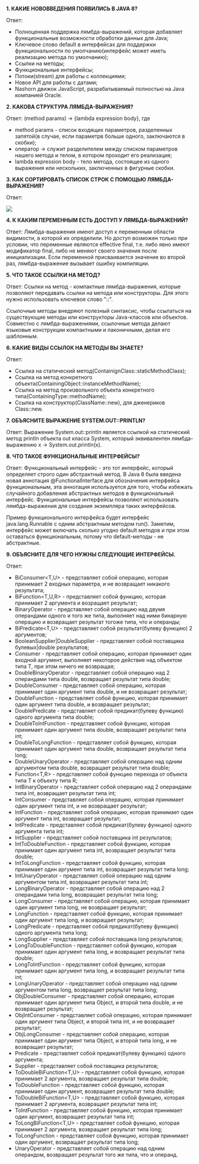 **1. КАКИЕ НОВОВВЕДЕНИЯ ПОЯВИЛИСЬ В JAVA 8?**

Ответ: 

* Полноценная поддержка лямбда-выражений, которая добавляет функциональные возможности обработки данных для Java;
* Ключевое слово default в интерфейсах для поддержки функциональности по умолчанию(интерфейс может иметь реализацию метода по умолчанию);
* Ссылки на методы;
* Функциональные интерфейсы;
* Потоки(stream) для работы с коллекциями;
* Новое API для работы с датами;
* Nashorn движок JavaScript, разрабатываемый полностью на Java компанией Oracle.

**2. КАКОВА СТРУКТУРА ЛЯМБДА-ВЫРАЖЕНИЯ?**

Ответ: (method params) -> {lambda expression body}, где

* method params - список входящих параметров, разделенных запятой(в случае, если параметрв больше одного, заключаются в скобки);
* оператор -> служит разделителем  между списком параметров нашего метода и телом, в котором проходит его реализация;
* lambda expression body - тело метода, состоящее из одного выражения или нескольких, заключенных в фигурные скобки.

**3. КАК СОРТИРОВАТЬ СПИСОК СТРОК С ПОМОЩЬЮ ЛЯМБДА-ВЫРАЖЕНИЯ?**

Ответ: 

![](https://4.bp.blogspot.com/-MzPf6tqX6Ls/VziRrSFYUBI/AAAAAAAAAqo/iOzDNCaSYI8gfFZhLTYM0S3fSx0WLrweQCLcB/s1600/q002_p01.jpg)

**4. К КАКИМ ПЕРЕМЕННЫМ ЕСТЬ ДОСТУП У ЛЯМБДА-ВЫРАЖЕНИЙ?**

Ответ: Лямбда-выражения имеют доступ к переменным области видимости, в которой их определили. Но доступ возможен только при условии, что переменные являются effective final, т.е. либо явно имеют модификатор final, либо не меняют своего значения после инициализации. Если переменной присваивается значение во второй раз, лямбда-выражение вызывает ошибку компиляции.

**5. ЧТО ТАКОЕ ССЫЛКИ НА МЕТОД?**

Ответ: Ссылки на метод - компактные лямбда-выражения, которые позволяют передавать ссылки на метода или конструкторы. Для этого нужно использовать ключевое слово "::".

Ссылочные методы внедряют полезный синтаксис, чтобы ссылаться на существующие методы или конструкторы Java-классов или объектов. Совместно с лямбда-выражениями, ссылочные метода делают языковые конструкции компактными и лаконичными, делая его шаблонным.

**6. КАКИЕ ВИДЫ ССЫЛОК НА МЕТОДЫ ВЫ ЗНАЕТЕ?**

Ответ: 

* Ссылка на статический метод(ContainignClass::staticMethodClass);
* Ссылка на метод конкретного объекта(ContainingObject::instanceMethodName);
* Ссылка на метод произвольного объекта конкретного типа(ContainingType::methodName);
* Ссылка на конструктор(ClassName::new), для дженериков Class<T>::new.

**7. ОБЪЯСНИТЕ ВЫРАЖЕНИЕ SYSTEM.OUT::PRINTLN?**

Ответ: Выражение System.out::println является ссылкой на статический метод println объекта out класса System, который эквивалентен лямбда-выражению x -> System.out.println(x).

**8. ЧТО ТАКОЕ ФУНКЦИОНАЛЬНЫЕ ИНТЕРФЕЙСЫ?**

Ответ: Функциональный интерфейс - это тот интерфейс, который определяет строго один абстрактный метод. В Java 8 была введена новая аннотация @FunctionalInterface для обозначения интерфейса функциональным, эта аннотация используется для того, чтобы избежать случайного добавления абстрактных методов в функциональный интерфейс. Функциональные интерфейсы позволяют использовать лямбда-выражения для создания экземпляра таких интерфейсов.

Пример функционального интерфейса будет интерфейс java.lang.Runnable с одним абстрактным методом run(). Заметим, интерфейс может включать сколько угодно default методов и при этом оставаться функциональным, потому что default-методы - не абстрактные.

**9. ОБЪЯСНИТЕ ДЛЯ ЧЕГО НУЖНЫ СЛЕДУЮЩИЕ ИНТЕРФЕЙСЫ.**

Ответ: 

* BiConsumer<T,U> - представляет собой операцию, которая принимает 2 входных параметра, и не возвращает никакого результата;
* BiFunction<T,U,R> - представляет собой функцию, которая принимает 2 аргумента и возращает результат;
* BinaryOperator<T> - представляет собой операцию над двумя операндами одного и того же типа, выполняет над ними бинарную операцию и возвращает результат тогоже типа, что и операнды;
* BiPredicate<T,U> - представляет собой результат(булеву функцию) 2 аргументов;
* BooleanSupplier|DoubleSupplier - представляет собой поставщика булевых|double результатов;
* Consumer<T> - представляет собой операцию, которая принимает один входной аргумент, выполняет некоторое действие над объектом типа Т, при этом ничего не возвращая;
* DoubleBinaryOperator - представляет собой операцию над 2 операндами типа double, возвращает результат типа double;
* DoubleConsumer - представляет собой операцию, которая принимает один аргумент типа double, и не возвращает результат;
* DoubleFunction<R> - представляет собой функцию, которая принимает один аргумент типа double, и возвращает результат;
* DoublePredicate - представляет собой предикат(булеву функцию) одного аргумента типа double;
* DoubleToIntFunction - представляет собой функцию, которая принимает один аргумент типа double, возвращает результат типа int;
* DoubleToLongFunction - представляет собой функцию, которая принимает один аргумент типа double, возвращает результат типа long;
* DoubleUnaryOperator - представляет собой операцию над одним аргументом типа double, возвращает результат типа double;
* Function<T,R> - представляет собой функцию перехода от объекта типа Т к объекту типа R;
* IntBinaryOperator - представляет собой операцию над 2 операндами типа int, возвращает результат типа int;
* IntConsumer - представляет собой операцию, которая принимает один аргумент типа int, и не возвращает результат;
* IntFunction<R> - представляет собой операцию, которая принимает один аргумент типа int, возвращает результат;
* IntPredicate - представляет собой предикат(булеву функцию) одного аргумента типа int;
* IntSupplier - представляет собой поставщика int результатов;
* IntToDoubleFunction - представляет собой функцию, которая принимает один аргумент типа int, возвращает результат типа double;
* IntToLongFunction - представляет собой функцию, которая принимает один аргумент типа int, возвращает результат типа long;
* IntUnaryOperator - представляет собой операцию над одним аргументом типа int, возвращает результат типа int;
* LongBinaryOperator - представляет собой операцию над 2 операндами типа long, возвращает результат типа long;
* LongConsumer - представляет собой операцию, которая принимает один аргумент типа long, не возвращает результат;
* LongFunction<R> - представляет собой функцию, которая принимает один аргумент  типа long, и возвращает результат;
* LongPredicate - представляет собой предикат(булеву функцию) одного аргумента типа long;
* LongSupplier - представляет собой поставщика long результатов;
* LongToDoubleFunction - представляет собой функцию, которая принимает один аргумент типа long, и возвращает результат типа double;
* LongToIntFunction -  представляет собой функцию, которая принимает один аргумент типа long, и возвращает результат типа int;
* LongUnaryOperator -  представляет собой операцию над oдним аргументом типа long, возвращает результат типа long;
* ObjDoubleConsumer<T> - представляет собой операцию, которая принимает  один аргумент типа Object, и второй типа double, и не возвращает результат;
*  ObjIntConsumer<T> - представляет собой операцию, которая принимает  один аргумент типа Object, и второй типа int, и не возвращает результат;
*  ObjLongConsumer<T> - представляет собой операцию, которая принимает  один аргумент типа Object, и второй типа long, и не возвращает результат;
* Predicate<T> - представляет собой предикат(булеву функцию) одного аргумента;
* Supplier<T> - представляет собой поставщика результатов;
* ToDoubleBiFunction<T,U> - представляет собой функцию, которая принимает 2 аргумента, возвращает результат типа double;
* ToDoubleFunction<T> - представляет собой функцию, которая принимает один аргумент, возвращает результат типа double;
* ToDoubleBiFunction<T,U> - представляет собой функцию, которая принимает 2 аргумента, возвращает результат типа int;
* ToIntFunction<T> - представляет собой функцию, которая принимает один аргумент, возвращает результат типа int;
* ToLongBiFunction<T,U> - представляет собой функцию, которая принимает 2 аргумента, возвращает результат типа long;
* ToLongFunction<T> - представляет собой функцию, которая принимает один аргумент, возвращает результат типа long;
* UnaryOperator<T> - представляет собой операцию над одним операндом, возвращает результат того же типа, что и операнд.



